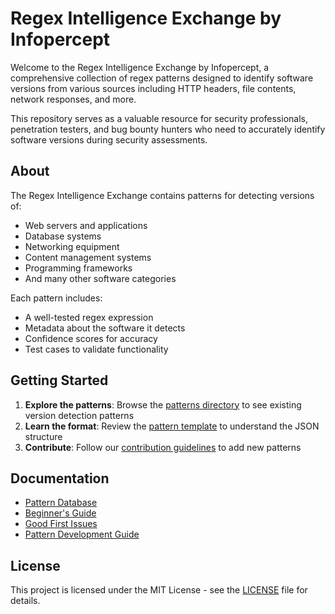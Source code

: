 # Regex Intelligence Exchange by Infopercept

Welcome to the Regex Intelligence Exchange by Infopercept, a comprehensive collection of regex patterns designed to identify software versions from various sources including HTTP headers, file contents, network responses, and more.

This repository serves as a valuable resource for security professionals, penetration testers, and bug bounty hunters who need to accurately identify software versions during security assessments.

## About

The Regex Intelligence Exchange contains patterns for detecting versions of:
- Web servers and applications
- Database systems
- Networking equipment
- Content management systems
- Programming frameworks
- And many other software categories

Each pattern includes:
- A well-tested regex expression
- Metadata about the software it detects
- Confidence scores for accuracy
- Test cases to validate functionality

## Getting Started

1. **Explore the patterns**: Browse the [patterns directory](https://github.com/Infopercept/Regex-Intelligence-Exchange-by-Invinsense/tree/master/patterns) to see existing version detection patterns
2. **Learn the format**: Review the [pattern template](https://github.com/Infopercept/Regex-Intelligence-Exchange-by-Invinsense/blob/master/patterns/TEMPLATE.md) to understand the JSON structure
3. **Contribute**: Follow our [contribution guidelines](https://github.com/Infopercept/Regex-Intelligence-Exchange-by-Invinsense/blob/master/patterns/CONTRIBUTING.md) to add new patterns

## Documentation

- [Pattern Database](https://infopercept.github.io/Regex-Intelligence-Exchange-by-Infopercept/)
- [Beginner's Guide](https://infopercept.github.io/Regex-Intelligence-Exchange-by-Infopercept/community/beginners-guide.html)
- [Good First Issues](https://infopercept.github.io/Regex-Intelligence-Exchange-by-Infopercept/community/good-first-issues.html)
- [Pattern Development Guide](https://infopercept.github.io/Regex-Intelligence-Exchange-by-Infopercept/community/pattern-development.html)

## License

This project is licensed under the MIT License - see the [LICENSE](LICENSE) file for details.